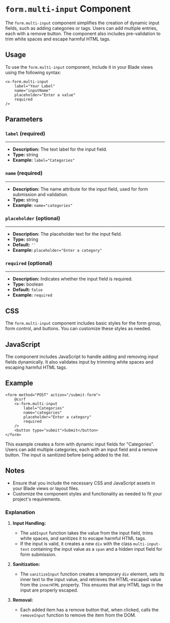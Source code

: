 # `form.multi-input` Component

The `form.multi-input` component simplifies the creation of dynamic input fields, such as adding categories or tags. Users can add multiple entries, each with a remove button. The component also includes pre-validation to trim white spaces and escape harmful HTML tags.

## Usage

To use the `form.multi-input` component, include it in your Blade views using the following syntax:

```blade
<x-form.multi-input
    label="Your Label"
    name="inputName"
    placeholder="Enter a value"
    required
/>
```

## Parameters

### `label` (required)

---
- **Description:** The text label for the input field.
- **Type:** string
- **Example:** `label="Categories"`

### `name` (required)

---
- **Description:** The name attribute for the input field, used for form submission and validation.
- **Type:** string
- **Example:** `name="categories"`

### `placeholder` (optional)

---
- **Description:** The placeholder text for the input field.
- **Type:** string
- **Default:** `''`
- **Example:** `placeholder="Enter a category"`

### `required` (optional)

---
- **Description:** Indicates whether the input field is required.
- **Type:** boolean
- **Default:** `false`
- **Example:** `required`

## CSS

The `form.multi-input` component includes basic styles for the form group, form control, and buttons. You can customize these styles as needed.

## JavaScript

The component includes JavaScript to handle adding and removing input fields dynamically. It also validates input by trimming white spaces and escaping harmful HTML tags.

## Example

```blade
<form method="POST" action="/submit-form">
    @csrf
    <x-form.multi-input
        label="Categories"
        name="categories"
        placeholder="Enter a category"
        required
    />
    <button type="submit">Submit</button>
</form>
```

This example creates a form with dynamic input fields for "Categories". Users can add multiple categories, each with an input field and a remove button. The input is sanitized before being added to the list.

## Notes

- Ensure that you include the necessary CSS and JavaScript assets in your Blade views or layout files.
- Customize the component styles and functionality as needed to fit your project's requirements.


### Explanation

1. **Input Handling:**
   - The `addInput` function takes the value from the input field, trims white spaces, and sanitizes it to escape harmful HTML tags.
   - If the input is valid, it creates a new `div` with the class `multi-input-text` containing the input value as a `span` and a hidden input field for form submission.

2. **Sanitization:**
   - The `sanitizeInput` function creates a temporary `div` element, sets its inner text to the input value, and retrieves the HTML-escaped value from the `innerHTML` property. This ensures that any HTML tags in the input are properly escaped.

3. **Removal:**
   - Each added item has a remove button that, when clicked, calls the `removeInput` function to remove the item from the DOM.

